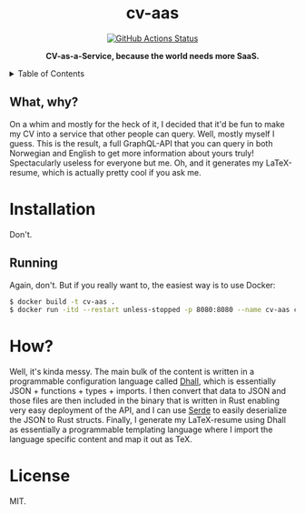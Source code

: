 <h1 align="center">cv-aas</h1>

<p align="center">
   <a href="https://github.com/sondr3/cv-aas/actions"><img alt="GitHub Actions Status" src="https://github.com/sondr3/cv-aas/workflows/pipeline/badge.svg" /></a>
   <br />
</p>

<p align="center">
   <strong>CV-as-a-Service, because the world needs more SaaS.</strong>
</p>

<details>
<summary>Table of Contents</summary>
<br />

<!-- markdown-toc start - Don't edit this section. Run M-x markdown-toc-refresh-toc -->

**Table of Contents**

- [Installation](#installation)
  - [Running](#running)
- [How?](#how)
- [License](#license)

<!-- markdown-toc end -->

</details>

## What, why?

On a whim and mostly for the heck of it, I decided that it'd be fun to make my
CV into a service that other people can query. Well, mostly myself I guess. This
is the result, a full GraphQL-API that you can query in both Norwegian and
English to get more information about yours truly! Spectacularly useless for
everyone but me. Oh, and it generates my LaTeX-resume, which is actually pretty
cool if you ask me.

# Installation

Don't.

## Running

Again, don't. But if you really want to, the easiest way is to use Docker:

```sh
$ docker build -t cv-aas .
$ docker run -itd --restart unless-stopped -p 8080:8080 --name cv-aas cv-aas
```

# How?

Well, it's kinda messy. The main bulk of the content is written in a
programmable configuration language called [Dhall](https://dhall-lang.org),
which is essentially JSON + functions + types + imports. I then convert that
data to JSON and those files are then included in the binary that is written in
Rust enabling very easy deployment of the API, and I can use
[Serde](https://serde.rs/) to easily deserialize the JSON to Rust structs.
Finally, I generate my LaTeX-resume using Dhall as essentially a programmable
templating language where I import the language specific content and map it out
as TeX.

# License

MIT.
